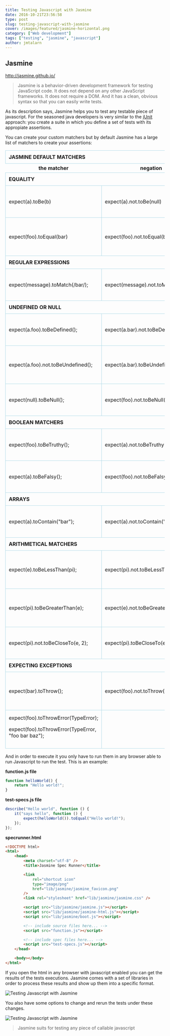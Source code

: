```yaml
---
title: Testing Javascript with Jasmine
date: 2016-10-21T23:56:58
type: post
slug: testing-javascript-with-jasmine
cover: /images/featured/jasmine-horizontal.png
category: ["Web development"]
tags: ["testing", "jasmine", "javascript"]
author: jmtalarn
---
```


## Jasmine

<a href="http://jasmine.github.io/" target="\_blank">http://jasmine.github.io/</a>

<blockquote>Jasmine is a behavior-driven development framework for testing JavaScript code. It does not depend on any other JavaScript frameworks. It does not require a DOM. And it has a clean, obvious syntax so that you can easily write tests.</blockquote>
<!--more-->
As its description says, Jasmine helps you to test any testable piece of javascript. For the seasoned java developers is very similar to the <a href="http://junit.org/junit4/">jUnit</a> approach: you create a suite in which you define a set of tests with its appropiate assertions.

You can create your custom matchers but by default Jasmine has a large list of matchers to create your assertions:

<table class="jasmine-matchers">
<thead>
<tr>
<th style="text-align: left; text-transform: uppercase; border: 1px solid lightblue; padding: 10px;" colspan="3">Jasmine default matchers</th>
</tr>
<tr>
<th>the matcher</th>
<th>negation</th>
<th>Expectation</th>
</tr>
</thead>
<tbody>
<tr>
<th style="text-align: left; text-transform: uppercase; border: 1px solid lightblue; padding: 10px;" colspan="3">Equality</th>
</tr>
<tr>
<td style="border: 1px solid lightblue; padding: 10px;" >expect(a).toBe(b)</td>
<td style="border: 1px solid lightblue; padding: 10px;" >expect(a).not.toBe(null)</td>
<td style="border: 1px solid lightblue; padding: 10px;" >The 'toBe' matcher compares with ===</td>
</tr>
<tr>
<td style="border: 1px solid lightblue; padding: 10px;" >expect(foo).toEqual(bar)</td>
<td style="border: 1px solid lightblue; padding: 10px;" >expect(foo).not.toEqual(bar)</td>
<td style="border: 1px solid lightblue; padding: 10px;" >The 'toEqual' matcher. Works for simple literals and variables and also for objects</td>
</tr>
<tr>
<th style="text-align: left; text-transform: uppercase; border: 1px solid lightblue; padding: 10px;" colspan="3">Regular expressions</th>
</tr>
<tr>
<td style="border: 1px solid lightblue; padding: 10px;" >expect(message).toMatch(/bar/);</td>
<td style="border: 1px solid lightblue; padding: 10px;" >expect(message).not.toMatch(/quux/);</td>
<td style="border: 1px solid lightblue; padding: 10px;" >The 'toMatch' matcher is for regular expressions</td>
</tr>
<tr>
<th style="text-align: left; text-transform: uppercase; border: 1px solid lightblue; padding: 10px;" colspan="3">Undefined or null</th>
</tr>
<tr>
<td style="border: 1px solid lightblue; padding: 10px;" >expect(a.foo).toBeDefined();</td>
<td style="border: 1px solid lightblue; padding: 10px;" >expect(a.bar).not.toBeDefined();</td>
<td style="border: 1px solid lightblue; padding: 10px;" >The 'toBeDefined' matcher compares against `undefined`</td>
</tr>
<tr>
<td style="border: 1px solid lightblue; padding: 10px;" >expect(a.foo).not.toBeUndefined();</td>
<td style="border: 1px solid lightblue; padding: 10px;" >expect(a.bar).toBeUndefined();</td>
<td style="border: 1px solid lightblue; padding: 10px;" >The `toBeUndefined` matcher compares against `undefined`</td>
</tr>
<tr>
<td style="border: 1px solid lightblue; padding: 10px;" >expect(null).toBeNull();</td>
<td style="border: 1px solid lightblue; padding: 10px;" >expect(foo).not.toBeNull();</td>
<td style="border: 1px solid lightblue; padding: 10px;" >The 'toBeNull' matcher compares against null</td>
</tr>
<tr>
<th style="text-align: left; text-transform: uppercase; border: 1px solid lightblue; padding: 10px;" colspan="3">Boolean matchers</th>
</tr>
<tr>
<td style="border: 1px solid lightblue; padding: 10px;" >expect(foo).toBeTruthy();</td>
<td style="border: 1px solid lightblue; padding: 10px;" >expect(a).not.toBeTruthy();</td>
<td style="border: 1px solid lightblue; padding: 10px;" >The 'toBeTruthy' matcher is for boolean casting testing</td>
</tr>
<tr>
<td style="border: 1px solid lightblue; padding: 10px;" >expect(a).toBeFalsy();</td>
<td style="border: 1px solid lightblue; padding: 10px;" >expect(foo).not.toBeFalsy();</td>
<td style="border: 1px solid lightblue; padding: 10px;" >"The 'toBeFalsy' matcher is for boolean casting testing</td>
</tr>
<tr>
<th style="text-align: left; text-transform: uppercase; border: 1px solid lightblue; padding: 10px;" colspan="3">Arrays</th>
</tr>
<tr>
<td style="border: 1px solid lightblue; padding: 10px;" >expect(a).toContain("bar");</td>
<td style="border: 1px solid lightblue; padding: 10px;" >expect(a).not.toContain("quux");</td>
<td style="border: 1px solid lightblue; padding: 10px;" >The 'toContain' matcher is for finding an item in an Array</td>
</tr>
<tr>
<th style="text-align: left; text-transform: uppercase; border: 1px solid lightblue; padding: 10px;" colspan="3">Arithmetical matchers</th>
</tr>
<tr>
<td style="border: 1px solid lightblue; padding: 10px;" >expect(e).toBeLessThan(pi);</td>
<td style="border: 1px solid lightblue; padding: 10px;" >expect(pi).not.toBeLessThan(e);</td>
<td style="border: 1px solid lightblue; padding: 10px;" >The 'toBeLessThan' matcher is for mathematical comparisons</td>
</tr>
<tr>
<td style="border: 1px solid lightblue; padding: 10px;" >expect(pi).toBeGreaterThan(e);</td>
<td style="border: 1px solid lightblue; padding: 10px;" >expect(e).not.toBeGreaterThan(pi);</td>
<td style="border: 1px solid lightblue; padding: 10px;" >The 'toBeGreaterThan' matcher is for mathematical comparisons</td>
</tr>
<tr>
<td style="border: 1px solid lightblue; padding: 10px;" >expect(pi).not.toBeCloseTo(e, 2);</td>
<td style="border: 1px solid lightblue; padding: 10px;" >expect(pi).toBeCloseTo(e, 0);</td>
<td style="border: 1px solid lightblue; padding: 10px;" >The 'toBeCloseTo' matcher is for precision math comparison</td>
</tr>
<tr>
<th style="text-align: left; text-transform: uppercase; border: 1px solid lightblue; padding: 10px;" colspan="3">Expecting exceptions</th>
</tr>
<tr>
<td style="border: 1px solid lightblue; padding: 10px;" >expect(bar).toThrow();</td>
<td style="border: 1px solid lightblue; padding: 10px;" >expect(foo).not.toThrow();</td>
<td style="border: 1px solid lightblue; padding: 10px;" >The 'toThrow' matcher is for testing if a function throws an exception</td>
</tr>
<tr>
<td style="border: 1px solid lightblue; padding: 10px;" >expect(foo).toThrowError(TypeError);

expect(foo).toThrowError(TypeError, "foo bar baz");</td>

<td style="border: 1px solid lightblue; padding: 10px;" ></td>
<td style="border: 1px solid lightblue; padding: 10px;" >The 'toThrowError' matcher is for testing a specific thrown exception</td>
</tr>
</tbody>
</table>

And in order to execute it you only have to run them in any browser able to run Javascript to run the test. This is an example:

**function.js file**

```javascript
function helloWorld() {
	return "Hello world!";
}
```

**test-specs.js file**

```javascript
describe("Hello world", function () {
	it("says hello", function () {
		expect(helloWorld()).toEqual("Hello world!");
	});
});
```

**specrunner.html**

```html
<!DOCTYPE html>
<html>
	<head>
		<meta charset="utf-8" />
		<title>Jasmine Spec Runner</title>

		<link
			rel="shortcut icon"
			type="image/png"
			href="lib/jasmine/jasmine_favicon.png"
		/>
		<link rel="stylesheet" href="lib/jasmine/jasmine.css" />

		<script src="lib/jasmine/jasmine.js"></script>
		<script src="lib/jasmine/jasmine-html.js"></script>
		<script src="lib/jasmine/boot.js"></script>

		<!-- include source files here... -->
		<script src="function.js"></script>

		<!-- include spec files here... -->
		<script src="test-specs.js"></script>
	</head>

	<body></body>
</html>
```

If you open the html in any browser with javascript enabled you can get the results of the tests executions. Jasmine comes with a set of libraries in order to process these results and show up them into a specific format.

<img src="../images/2016-10-15-01_56_10-Jasmine-Spec-Runner----Microsoft-Edge.png" alt="Testing Javascript with Jasmine" />

You also have some options to change and rerun the tests under these changes.

<img src="../images/2016-10-15-01_56_38-Jasmine-Spec-Runner----Microsoft-Edge.png" alt="Testing Javascript with Jasmine" />

> Jasmine suits for testing any piece of callable javascript
